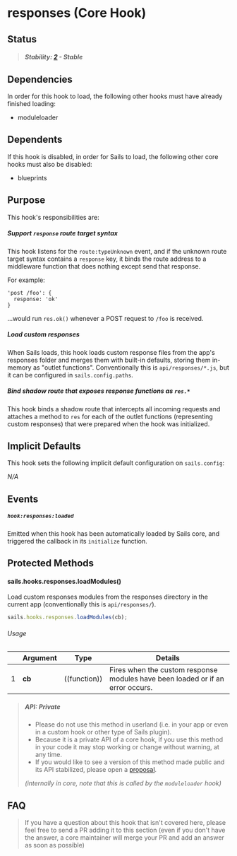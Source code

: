# responses (Core Hook)

## Status

> ##### Stability: [2](https://github.com/balderdashy/sails-docs/blob/master/contributing/stability-index.md) - Stable


## Dependencies

In order for this hook to load, the following other hooks must have already finished loading:

- moduleloader



## Dependents

If this hook is disabled, in order for Sails to load, the following other core hooks must also be disabled:

- blueprints



## Purpose

This hook's responsibilities are:


##### Support `response` route target syntax

This hook listens for the `route:typeUnknown` event, and if the unknown route target syntax contains a `response` key, it binds the route address to a middleware function that does nothing except send that response.

For example:

```
'post /foo': {
  response: 'ok'
}
```

...would run `res.ok()` whenever a POST request to `/foo` is received.


##### Load custom responses

When Sails loads, this hook loads custom response files from the app's responses folder and merges them with built-in defaults, storing them in-memory as "outlet functions".  Conventionally this is `api/responses/*.js`, but it can be configured in `sails.config.paths`.


##### Bind shadow route that exposes response functions as `res.*`

This hook binds a shadow route that intercepts all incoming requests and attaches a method to `res` for each of the outlet functions (representing custom responses) that were prepared when the hook was initialized.



## Implicit Defaults

This hook sets the following implicit default configuration on `sails.config`:

_N/A_



## Events

##### `hook:responses:loaded`

Emitted when this hook has been automatically loaded by Sails core, and triggered the callback in its `initialize` function.



## Protected Methods


#### sails.hooks.responses.loadModules()

Load custom responses modules from the responses directory in the current app (conventionally this is `api/responses/`).

```javascript
sails.hooks.responses.loadModules(cb);
```


###### Usage


|     |          Argument           | Type                | Details
| --- | --------------------------- | ------------------- | ----------------------------------------------------------------------------------
| 1   |        **cb**               | ((function))        | Fires when the custom response modules have been loaded or if an error occurs.


> ##### API: Private
> - Please do not use this method in userland (i.e. in your app or even in a custom hook or other type of Sails plugin).
> - Because it is a private API of a core hook, if you use this method in your code it may stop working or change without warning, at any time.
> - If you would like to see a version of this method made public and its API stabilized, please open a [proposal](https://github.com/balderdashy/sails/blob/master/CONTRIBUTING.md#v-proposing-features-and-enhancements).
>
> _(internally in core, note that this is called by the `moduleloader` hook)_



## FAQ

> If you have a question about this hook that isn't covered here, please feel free to send a PR adding it to this section (even if you don't have the answer, a core maintainer will merge your PR and add an answer as soon as possible)
